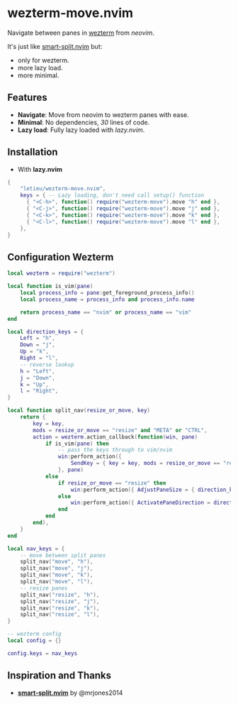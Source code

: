 # wezterm-move.nvim

Navigate between panes in [wezterm](https://wezterm.com/) from *neovim*.

It's just like [smart-split.nvim](https://github.com/mrjones2014/smart-splits.nvim) but:
 - only for wezterm.
 - more lazy load.
 - more minimal.

## Features
- **Navigate**: Move from neovim to wezterm panes with ease.
- **Minimal**: No dependencies, *30* lines of code.
- **Lazy load**: Fully lazy loaded with *lazy.nvim*.

## Installation

* With **lazy.nvim**

```lua
{
    "letieu/wezterm-move.nvim",
    keys = { -- Lazy loading, don't need call setup() function
      { "<C-h>", function() require("wezterm-move").move "h" end },
      { "<C-j>", function() require("wezterm-move").move "j" end },
      { "<C-k>", function() require("wezterm-move").move "k" end },
      { "<C-l>", function() require("wezterm-move").move "l" end },
    },
}
```

## Configuration Wezterm

```lua
local wezterm = require("wezterm")

local function is_vim(pane)
	local process_info = pane:get_foreground_process_info()
	local process_name = process_info and process_info.name

	return process_name == "nvim" or process_name == "vim"
end

local direction_keys = {
	Left = "h",
	Down = "j",
	Up = "k",
	Right = "l",
	-- reverse lookup
	h = "Left",
	j = "Down",
	k = "Up",
	l = "Right",
}

local function split_nav(resize_or_move, key)
	return {
		key = key,
		mods = resize_or_move == "resize" and "META" or "CTRL",
		action = wezterm.action_callback(function(win, pane)
			if is_vim(pane) then
				-- pass the keys through to vim/nvim
				win:perform_action({
					SendKey = { key = key, mods = resize_or_move == "resize" and "META" or "CTRL" },
				}, pane)
			else
				if resize_or_move == "resize" then
					win:perform_action({ AdjustPaneSize = { direction_keys[key], 3 } }, pane)
				else
					win:perform_action({ ActivatePaneDirection = direction_keys[key] }, pane)
				end
			end
		end),
	}
end

local nav_keys = {
	-- move between split panes
	split_nav("move", "h"),
	split_nav("move", "j"),
	split_nav("move", "k"),
	split_nav("move", "l"),
	-- resize panes
	split_nav("resize", "h"),
	split_nav("resize", "j"),
	split_nav("resize", "k"),
	split_nav("resize", "l"),
}

-- wezterm config
local config = {}

config.keys = nav_keys
```

## Inspiration and Thanks
- **[smart-split.nvim](https://github.com/mrjones2014/smart-splits.nvim)** by @mrjones2014
